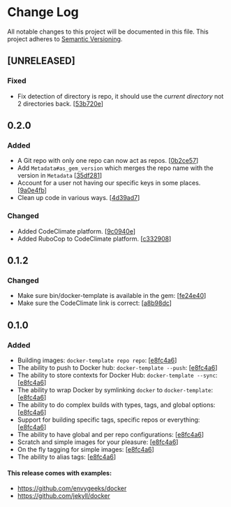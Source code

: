 # Change Log

All notable changes to this project will be documented in this file. This
project adheres to [Semantic Versioning](http://semver.org/).

## [UNRELEASED]
### Fixed
- Fix detection of directory is repo, it should use the *current directory* not 2 directories back. [[53b720e][53b720e]]

## 0.2.0
### Added
- A Git repo with only one repo can now act as repos. [[0b2ce57][0b2ce57]]
- Add `Metadata#as_gem_version` which merges the repo name with the version in `Metadata` [[35df281][35df281]]
- Account for a user not having our specific keys in some places. [[9a0e4fb][9a0e4fb]]
- Clean up code in various ways. [[4d39ad7][4d39ad7]]

### Changed
- Added CodeClimate platform. [[9c0940e][9c0940e]]
- Added RuboCop to CodeClimate platform. [[c332908][c332908]]

## 0.1.2
### Changed
- Make sure bin/docker-template is available in the gem: [[fe24e40][fe24e40]]
- Make sure the CodeClimate link is correct: [[a8b98dc][a8b98dc]]

## 0.1.0
### Added
- Building images: `docker-template repo repo`: [[e8fc4a6][e8fc4a6]]
- The ability to push to Docker hub: `docker-template --push`: [[e8fc4a6][e8fc4a6]]
- The ability to store contexts for Docker Hub: `docker-template --sync`: [[e8fc4a6][e8fc4a6]]
- The ability to wrap Docker by symlinking `docker` to `docker-template`: [[e8fc4a6][e8fc4a6]]
- The ability to do complex builds with types, tags, and global options: [[e8fc4a6][e8fc4a6]]
- Support for building specific tags, specific repos or everything: [[e8fc4a6][e8fc4a6]]
- The ability to have global and per repo configurations: [[e8fc4a6][e8fc4a6]]
- Scratch and simple images for your pleasure: [[e8fc4a6][e8fc4a6]]
- On the fly tagging for simple images: [[e8fc4a6][e8fc4a6]]
- The ability to alias tags: [[e8fc4a6][e8fc4a6]]

#### This release comes with examples:
- https://github.com/envygeeks/docker
- https://github.com/jekyll/docker

[e8fc4a6]: https://github.com/envygeeks/docker-template/commit/e8fc4a6524998d208cf595cf8c64465863548991
[fe24e40]: https://github.com/envygeeks/docker-template/commit/fe24e4062917868d8ea589c490cd5c9b0bf057a2
[a8b98dc]: https://github.com/envygeeks/docker-template/commit/a8b98dc9400d01573f9e333bb0877aa97cb7cf92
[c332908]: https://github.com/envygeeks/docker-template/commit/c3329088c639e5b9469e9ba45048f5123eedac84
[9c0940e]: https://github.com/envygeeks/docker-template/commit/9c0940e4b6db565ed63a669b8104ce907dd9e78c
[0b2ce57]: https://github.com/envygeeks/docker-template/commit/0b2ce5723d04112ba389831770c6ecd3e7f2dbce
[35df281]: https://github.com/envygeeks/docker-template/commit/35df281accd797afca1d6aafc6b82409d179dd01
[4d39ad7]: https://github.com/envygeeks/docker-template/commit/4d39ad7d95cde33aaf8f01178dbe73a9f1f14e73
[9a0e4fb]: https://github.com/envygeeks/docker-template/commit/9a0e4fb79405966f0fae288d6c9e7f38a80d764a
[53b720e]: https://github.com/envygeeks/docker-template/commit/53b720e1c6e8af6db65e6af7e5c59c86e2bd1d66
